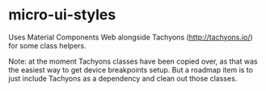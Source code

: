 # micro-ui-styles

Uses Material Components Web alongside Tachyons (http://tachyons.io/) for some class helpers.

Note: at the moment Tachyons classes have been copied over, as that was the easiest way to get device breakpoints setup. But a roadmap item is to just include Tachyons as a dependency and clean out those classes.

